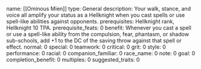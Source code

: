 name: [[Ominous Mien]]
type: General
description: Your walk, stance, and voice all amplify your status as a Hellknight when you cast spells or use spell-like abilities against opponents.
prerequisites: Hellknight rank, Hellknight 10 TPA.
prerequisite_feats: 0
benefit: Whenever you cast a spell or use a spell-like ability from the compulsion, fear, phantasm, or shadow sub-schools, add +1 to the DC of the saving throw against that spell or effect.
normal: 0
special: 0
teamwork: 0
critical: 0
grit: 0
style: 0
performance: 0
racial: 0
companion_familiar: 0
race_name: 0
note: 0
goal: 0
completion_benefit: 0
multiples: 0
suggested_traits: 0
